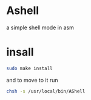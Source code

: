 # Ashell
a simple shell mode in asm 

# insall 
```sh
sudo make install
```
and to move to it  run
```sh
chsh -s /usr/local/bin/AShell
```

